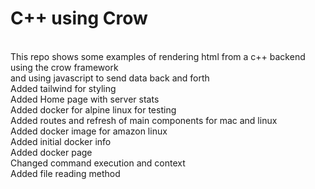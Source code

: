 # C++ using Crow 
<br />
This repo shows some examples of rendering html from a c++ backend using the crow framework <br />
and using javascript to send data back and forth <br />
Added tailwind for styling <br />
Added Home page with server stats <br />
Added docker for alpine linux for testing <br />
Added routes and refresh of main components for mac and linux <br />
Added docker image for amazon linux <br />
Added initial docker info <br />
Added docker page <br />
Changed command execution and context <br />
Added file reading method <br />

